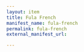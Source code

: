 ```yaml
---
layout: item
title: Fula French
manifest_name: fula-french
permalink: fula-french
external_manifest_url: 

---
```

<!-- Add an essay or interpretive material below this line,
using HTML or markdown.  Do not modify this file above this line -->
